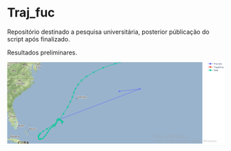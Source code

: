 # Traj_fuc

Repositório destinado a pesquisa universitária, posterior públicação do script após finalizado.

Resultados preliminares. 

![image](https://github.com/vlsantos-bit/Traj_fuc/blob/master/traj.png)

